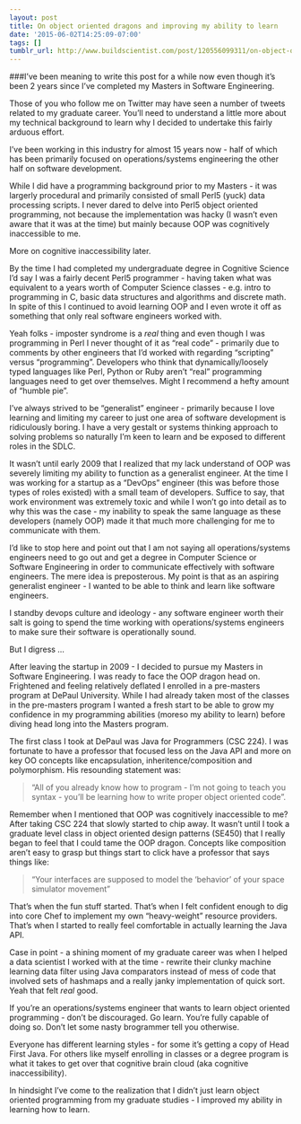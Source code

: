 ```yaml
---
layout: post
title: On object oriented dragons and improving my ability to learn
date: '2015-06-02T14:25:09-07:00'
tags: []
tumblr_url: http://www.buildscientist.com/post/120556099311/on-object-oriented-dragons-and-improving-my
---
```

###I’ve been meaning to write this post for a while now even though it’s been 2 years since I’ve completed my Masters in Software Engineering. 

Those of you who follow me on Twitter may have seen a number of tweets related to my graduate career. You’ll need to understand a little more about my technical background to learn why I decided to undertake this fairly arduous effort. 

I’ve been working in this industry for almost 15 years now - half of which has been primarily focused on operations/systems engineering the other half on software development. 

While I did have a programming background prior to my Masters - it was largerly procedural and primarily consisted of small Perl5 (yuck) data processing scripts. I never dared to delve into Perl5 object oriented programming, not because the implementation was hacky (I wasn’t even aware that it was at the time) but mainly because OOP was cognitively inaccessible to me. 

More on cognitive inaccessibility later. 

By the time I had completed my undergraduate degree in Cognitive Science I’d say I was a fairly decent Perl5 programmer - having taken what was equivalent to a years worth of Computer Science classes - e.g. intro to programming in C, basic data structures and algorithms and discrete math. In spite of this I continued to avoid learning OOP and I even wrote it off as something that only real software engineers worked with. 

Yeah folks - imposter syndrome is a *real* thing and even though I was programming in Perl I never thought of it as “real code” - primarily due to comments by other engineers that I’d worked with regarding “scripting” versus “programming”. Developers who think that dynamically/loosely typed languages like Perl, Python or Ruby aren’t “real” programming languages need to get over themselves. Might I recommend a hefty amount of “humble pie”. 

I’ve always strived to be “generalist” engineer - primarily because I love learning and limiting my career to just one area of software development is ridiculously boring. I have a very gestalt or systems thinking approach to solving problems so naturally I’m keen to learn and be exposed to different roles in the SDLC. 

It wasn’t until early 2009 that I realized that my lack understand of OOP was severely limiting my ability to function as a generalist engineer. At the time I was working for a startup as a “DevOps” engineer (this was before those types of roles existed) with a small team of developers. Suffice to say, that work environment was extremely toxic and while I won’t go into detail as to why this was the case - my inability to speak the same language as these developers (namely OOP) made it that much more challenging for me to communicate with them. 

I’d like to stop here and point out that I am not saying all operations/systems engineers need to go out and get a degree in Computer Science or Software Engineering in order to communicate effectively with software engineers. The mere idea is preposterous. My point is that as an aspiring generalist engineer - I wanted to be able to think and learn like software engineers. 

I standby devops culture and ideology - any software engineer worth their salt is going to spend the time working with operations/systems engineers to make sure their software is operationally sound. 

But I digress …

After leaving the startup in 2009 - I decided to pursue my Masters in Software Engineering. I was ready to face the OOP dragon head on. Frightened and feeling relatively deflated I enrolled in a pre-masters program at DePaul University. While I had already taken most of the classes in the pre-masters program I wanted a fresh start to be able to grow my confidence in my programming abilities (moreso my ability to learn) before diving head long into the Masters program. 

The first class I took at DePaul was Java for Programmers (CSC 224). I was fortunate to have a professor that focused less on the Java API and more on key OO concepts like encapsulation, inheritence/composition and polymorphism. His resounding statement was:

> “All of you already know how to program - I’m not going to teach you syntax - you’ll be learning how to write proper object oriented code”. 

Remember when I mentioned that OOP was cognitively inaccessible to me? After taking CSC 224 that slowly started to chip away. It wasn’t until I took a graduate level class in object oriented design patterns (SE450) that I really began to feel that I could tame the OOP dragon. Concepts like composition aren’t easy to grasp but things start to click have a professor that says things like:

> “Your interfaces are supposed to model the ‘behavior’ of your space simulator movement”

That’s when the fun stuff started. That’s when I felt confident enough to dig into core Chef to implement my own “heavy-weight” resource providers. That’s when I started to really feel comfortable in actually learning the Java API. 

Case in point - a shining moment of my graduate career was when I helped a data scientist I worked with at the time - rewrite their clunky machine learning data filter using Java comparators instead of mess of code that involved sets of hashmaps and a really janky implementation of quick sort. Yeah that felt *real* good. 

If you’re an operations/systems engineer that wants to learn object oriented programming - don’t be discouraged. Go learn. You’re fully capable of doing so. Don’t let some nasty brogrammer tell you otherwise. 

Everyone has different learning styles - for some it’s getting a copy of Head First Java. For others like myself enrolling in classes or a degree program is what it takes to get over that cognitive brain cloud (aka cognitive inaccessibility). 

In hindsight I’ve come to the realization that I didn’t just learn object oriented programming from my graduate studies - I improved my ability in learning how to learn.
